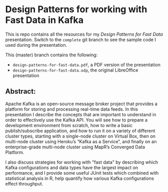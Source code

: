 # Design Patterns for working with Fast Data in Kafka

This is repo contains all the resources for my *Design Patterns for Fast Data* presentation. Switch to the `complete` git branch to see the sample code I used during the presentation. 

This (master) branch contains the following:

* `design-patterns-for-fast-data.pdf`, a PDF version of the presentation
* `design-patterns-for-fast-data.odp`, the original LibreOffice presentation


## Abstract:

Apache Kafka is an open-source message broker project that provides a platform for storing and processing real-time data feeds. In this presentation I describe the concepts that are important to understand in order to effectively use the Kafka API. You will see how to prepare a development environment from scratch, how to write a basic publish/subscribe application, and how to run it on a variety of different cluster types, starting with a single-node cluster on Virtual Box, then on multi-node cluster using Heroku’s “Kafka as a Service”, and finally on an enterprise-grade multi-node cluster using MapR’s Converged Data Platform.  

I also discuss strategies for working with "fast data" by describing which Kafka configurations and data types have the largest impact on performance, and I provide some useful JUnit tests which combined with statistical analysis in R, help quantify how various Kafka configurations effect throughput.
